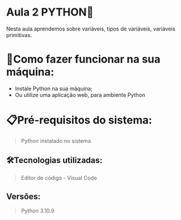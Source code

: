 # Aula 2 PYTHON🚀

Nesta aula aprendemos sobre variáveis, tipos de variáveis, variáveis primitivas.

# 🔌Como fazer funcionar na sua máquina:

- Instale Python na sua máquina;
- Ou utilize uma aplicação web, para ambiente Python

# 📋Pré-requisitos do sistema:

> Python instalado no sistema
> 

## 🛠️Tecnologias utilizadas:

> Editor de código - Visual Code

> 

## Versões:

> Python 3.10.9
> 


